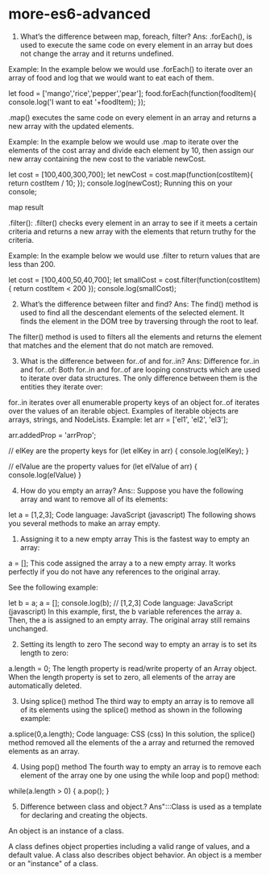 # more-es6-advanced

1. What’s the difference between map, foreach, filter?
Ans: .forEach(), is used to execute the same code on every element in an array but does not change the array and it returns undefined.

Example:
In the example below we would use .forEach() to iterate over an array of food and log that we would want to eat each of them.

let food = ['mango','rice','pepper','pear'];
food.forEach(function(foodItem){ console.log('I want to eat '+foodItem);
});

.map() executes the same code on every element in an array and returns a new array with the updated elements.

Example:
In the example below we would use .map to iterate over the elements of the cost array and divide each element by 10, then assign our new array containing the new cost to the variable newCost.

let cost = [100,400,300,700];
let newCost = cost.map(function(costItem){ return costItem / 10;
});
console.log(newCost);
Running this on your console;

map result

.filter():
.filter() checks every element in an array to see if it meets a certain criteria and returns a new array with the elements that return truthy for the criteria.

Example:
In the example below we would use .filter to return values that are less than 200.

let cost = [100,400,50,40,700];
let smallCost = cost.filter(function(costItem){ return costItem < 200
});
console.log(smallCost);

2. What’s the difference between filter and find?
Ans: 
The find() method is used to find all the descendant elements of the selected element. It finds the element in the DOM tree by traversing through the root to leaf.

The filter() method is used to filters all the elements and returns the element that matches and the element that do not match are removed.

3. What is the difference between for..of and for..in?
Ans: 
Difference for..in and for..of:
Both for..in and for..of are looping constructs which are used to iterate over data structures. The only difference between them is the entities they iterate over:

for..in iterates over all enumerable property keys of an object
for..of iterates over the values of an iterable object. Examples of iterable objects are arrays, strings, and NodeLists.
Example:
let arr = ['el1', 'el2', 'el3'];

arr.addedProp = 'arrProp';

// elKey are the property keys
for (let elKey in arr) {
  console.log(elKey);
}

// elValue are the property values
for (let elValue of arr) {
  console.log(elValue)
}

4. How do you empty an array?
Ans::
Suppose you have the following array and want to remove all of its elements:

let a = [1,2,3];
Code language: JavaScript (javascript)
The following shows you several methods to make an array empty.

1) Assigning it to a new empty array
This is the fastest way to empty an array:

a = [];
This code assigned the array a to a new empty array. It works perfectly if you do not have any references to the original array.

See the following example:

let b = a;
a = [];
console.log(b); // [1,2,3]
Code language: JavaScript (javascript)
In this example, first, the b variable references the array a. Then, the a is assigned to an empty array. The original array still remains unchanged.

2) Setting its length to zero
The second way to empty an array is to set its length to zero:

a.length = 0;
The length property is read/write property of an Array object. When the length property is set to zero, all elements of the array are automatically deleted.

3) Using splice() method
The third way to empty an array is to remove all of its elements using the splice() method as shown in the following example:

a.splice(0,a.length);
Code language: CSS (css)
In this solution, the splice() method removed all the elements of the a array and returned the removed elements as an array.

4) Using pop() method
The fourth way to empty an array is to remove each element of the array one by one using the while loop and pop() method:

while(a.length > 0) {
    a.pop();
}

5. Difference between class and object.?
Ans":::Class is used as a template for declaring and creating the objects.	

An object is an instance of a class.

A class defines object properties including a valid range of values, and a default value. A class also describes object behavior. An object is a member or an "instance" of a class.
